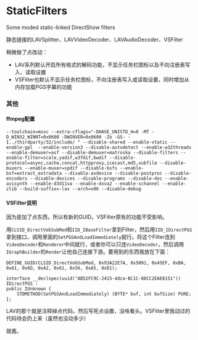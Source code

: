 # StaticFilters

Some moded static-linked DirectShow filters 

静态链接的LAVSplitter、LAVVideoDecoder、LAVAudioDecoder、VSFilter 
 
稍微做了点改动： 

+ LAV系列默认开启所有格式的解码功能，不显示任务栏图标以及不向注册表写入、读取设置 
+ VSFilter也默认不显示任务栏图标，不向注册表写入或读取设置，同时增加从内存加载PGS字幕的功能 

### 其他

#### ffmpeg配置

```
--toolchain=msvc --extra-cflags="-DHAVE_UNISTD_H=0 -MT -D_WIN32_WINNT=0x0600 -DWINVER=0x0600 -Zo -GS- -I../thirdparty/32/include/ " --disable-shared --enable-static --enable-gpl  --enable-version3 --disable-autodetect --enable-w32threads --enable-demuxer=asf --disable-demuxer=matroska --disable-filters --enable-filter=scale,yadif,w3fdif,bwdif --disable-protocol=async,cache,concat,httpproxy,icecast,md5,subfile --disable-muxers --enable-muxer=spdif --disable-bsfs --enable-bsf=extract_extradata --disable-avdevice --disable-postproc --disable-encoders --disable-devices --disable-programs --disable-doc --enable-avisynth --enable-d3d11va --enable-dxva2 --enable-schannel --enable-zlib --build-suffix=-lav --arch=x86 --disable-debug
```

#### VSFilter说明  

因为是加了点东西，所以有新的GUID。VSFilter原有的功能不受影响。 

用`CLSID_DirectVobSubMod`和`IID_IBaseFilter`拿到Filter，然后用`IID_IDirectPGS`拿到接口，调用里面的`SetPGSAndLoadImmediately`就行。将这个Filter连到`VideoDecoder`和`Renderer`中间就行，或者你可以只连`VideoDecoder`，然后调用`IGraphBuilder`的`Render`让他自己连接下游。要用到的东西我放在下面： 

```
DEFINE_GUID(CLSID_DirectVobSubMod, 0x93A22E7A, 0x5091, 0x45EF, 0xBA, 0x61, 0x6D, 0xA2, 0x61, 0x56, 0xA5, 0xD1);

interface __declspec(uuid("AB52FC9C-2415-4dca-BC1C-8DCC2EAE8151"))
IDirectPGS :
public IUnknown {
    STDMETHOD(SetPGSAndLoadImmediately) (BYTE* buf, int bufSize) PURE;
};
```
 
LAV的那个就是注释掉点代码，然后写死点设置，没啥看头。VSFilter里我动过的代码待会扔上来（虽然也没动多少） 
 
就酱。
